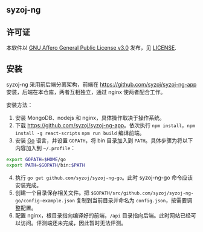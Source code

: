 syzoj-ng
---

## 许可证
本软件以 [GNU Affero General Public License v3.0](https://choosealicense.com/licenses/agpl-3.0/) 发布，见 [LICENSE](LICENSE).

## 安装
syzoj-ng 采用前后端分离架构，前端在 <https://github.com/syzoj/syzoj-ng-app> 安装，后端在本仓库，两者互相独立，通过 nginx 使两者配合工作。

安装方法：
1. 安装 MongoDB、nodejs 和 nginx，具体操作取决于操作系统。
2. 下载 <https://github.com/syzoj/syzoj-ng-app>。依次执行 `npm install`，`npm install -g react-scripts` `npm run build` 编译前端。
3. 安装 [Go](https://golang.org) 语言，并设置 `GOPATH`，将 bin 目录加入到 `PATH`。具体步骤为将以下内容加入到 `~/.profile`：
```bash
export GOPATH=$HOME/go
export PATH=$GOPATH/bin:$PATH
```
4. 执行 `go get github.com/syzoj/syzoj-ng-go`。此时 syzoj-ng-go 命令应该安装完成。
5. 创建一个目录保存相关文件。把 `$GOPATH/src/github.com/syzoj/syzoj-ng-go/config-example.json` 复制到当前目录并命名为 `config.json`，按需要调整配置。
6. 配置 nginx，根目录指向编译好的前端，`/api` 目录指向后端。此时网站已经可以访问。评测端还未完成，因此暂时无法评测。
